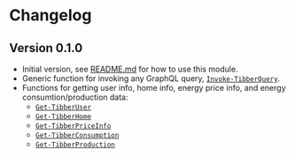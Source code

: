 # Changelog

## Version 0.1.0

* Initial version, see [README.md](README.md#usage) for how to use this module.
* Generic function for invoking any GraphQL query, [`Invoke-TibberQuery`](docs/functions/Invoke-TibberQuery.md).
* Functions for getting user info, home info, energy price info, and energy consumtion/production data:
  * [`Get-TibberUser`](docs/functions/Get-TibberUser.md)
  * [`Get-TibberHome`](docs/functions/Get-TibberHome.md)
  * [`Get-TibberPriceInfo`](docs/functions/Get-TibberPriceInfo.md)
  * [`Get-TibberConsumption`](docs/functions/Get-TibberConsumption.md)
  * [`Get-TibberProduction`](docs/functions/Get-TibberProduction.md)
